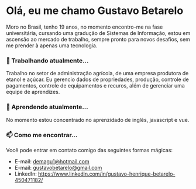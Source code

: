 # Olá, eu me chamo Gustavo Betarelo 
Moro no Brasil, tenho 19 anos, no momento encontro-me na fase universitária, cursando uma gradução de Sistemas de Informação, estou em ascensão ao mercado de trabalho, sempre pronto para novos desafios, sem me prender à apenas uma tecnologia. 

### 🔭 Trabalhando atualmente...
Trabalho no setor de administração agrícola, de uma empresa produtora de etanol e açúcar. Eu gerencio dados de propriedades, produção, controle de pagamentos, controle de equipamentos e recuros, além de gerenciar uma equipe de aprendizes.

### 🌱 Aprendendo atualmente...
No momento estou concentrado no aprenzidado de inglês, javascript e vue.  

### 📫 Como me encontrar...
Você pode entrar em contato comigo das seguintes formas mágicas: 
- E-mail: demagu1@hotmail.com
- E-mail: gustavobetarelo@gmail.com
- LinkedIn: https://www.linkedin.com/in/gustavo-henrique-betarelo-450471182/
